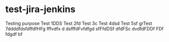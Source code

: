 # test-jira-jenkins
Testing purpose
Test 1DDS
Test 2fd
Test 3c
Test 4dsd
Test 5sf
grTest 7ddddfdsfdffdfHFg
fffvdfx d
dsfffdFvfdfgd
sfFfdDSf
dfdFSc
dvdfdFDDf
FDf
fdgdf
bf
